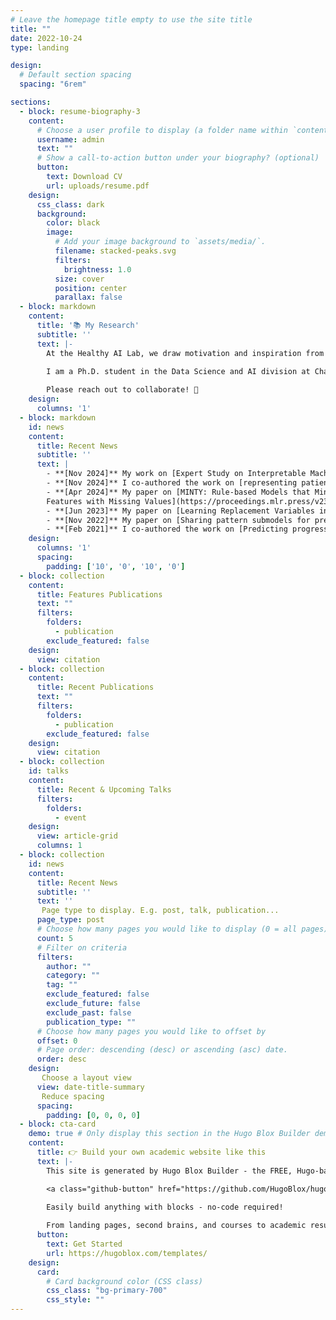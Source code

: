 ```yaml
---
# Leave the homepage title empty to use the site title
title: ""
date: 2022-10-24
type: landing

design:
  # Default section spacing
  spacing: "6rem"

sections:
  - block: resume-biography-3
    content:
      # Choose a user profile to display (a folder name within `content/authors/`)
      username: admin
      text: ""
      # Show a call-to-action button under your biography? (optional)
      button:
        text: Download CV
        url: uploads/resume.pdf
    design:
      css_class: dark
      background:
        color: black
        image:
          # Add your image background to `assets/media/`.
          filename: stacked-peaks.svg
          filters:
            brightness: 1.0
          size: cover
          position: center
          parallax: false
  - block: markdown
    content:
      title: '📚 My Research'
      subtitle: ''
      text: |-
        At the Healthy AI Lab, we draw motivation and inspiration from challenges in healthcare settings, developing machine learning models and theory to address real-world clinical needs. Through collaborations with clinician networks, hospitals, and healthcare providers, we strive to create solutions that enhance decision-making, improve patient outcomes, and advance the understanding of complex medical conditions.

        I am a Ph.D. student in the Data Science and AI division at Chalmers University of Technology, working at the intersection of machine learning and healthcare. My research focuses on predictive modeling with missing values, time series forecasting, and developing interpretable and reliable models to support clinical decision-making.
                
        Please reach out to collaborate! 🚀
    design:
      columns: '1'
  - block: markdown
    id: news
    content:
      title: Recent News
      subtitle: ''
      text: |
        - **[Nov 2024]** My work on [Expert Study on Interpretable Machine learning models with missing values](https://arxiv.org/abs/2411.09591) has been accepted to ML4H as a workshop paper. I co-authored the work on [representing patient history for interpretable policy modeling](https://arxiv.org/abs/2412.07895) has been accepted to ML4H 2024. 
        - **[Nov 2024]** I co-authored the work on [representing patient history for interpretable policy modeling](https://arxiv.org/abs/2412.07895) has been accepted to ML4H 2024.
        - **[Apr 2024]** My paper on [MINTY: Rule-based Models that Minimize the Need for Imputing
        Features with Missing Values](https://proceedings.mlr.press/v238/stempfle24a/stempfle24a.pdf) has been accepted to AISTATS.
        - **[Jun 2023]** My paper on [Learning Replacement Variables in interpretable rule-based Models](https://openreview.net/pdf?id=71osQuRCfi) has been accepted to 3rd Workshop on Interpretable Machine Learning in Healthcare (IMLH).
        - **[Nov 2022]** My paper on [Sharing pattern submodels for prediction with missing values](https://ojs.aaai.org/index.php/AAAI/article/view/26179) has been published in AAAI.
        - **[Feb 2021]** I co-authored the work on [Predicting progression & cognitive decline in amyloid-positive patients with Alzheimer's disease](https://alzres.biomedcentral.com/articles/10.1186/s13195-021-00886-5) that has been publish in Alzheimer's Research & Therapy
    design:
      columns: '1'
      spacing:
        padding: ['10', '0', '10', '0']
  - block: collection
    content:
      title: Features Publications
      text: ""
      filters:
        folders:
          - publication
        exclude_featured: false
    design:
      view: citation
  - block: collection
    content:
      title: Recent Publications
      text: ""
      filters:
        folders:
          - publication
        exclude_featured: false
    design:
      view: citation
  - block: collection
    id: talks
    content:
      title: Recent & Upcoming Talks
      filters:
        folders:
          - event
    design:
      view: article-grid
      columns: 1
  - block: collection
    id: news
    content:
      title: Recent News
      subtitle: ''
      text: ''
       Page type to display. E.g. post, talk, publication...
      page_type: post
      # Choose how many pages you would like to display (0 = all pages)
      count: 5
      # Filter on criteria
      filters:
        author: ""
        category: ""
        tag: ""
        exclude_featured: false
        exclude_future: false
        exclude_past: false
        publication_type: ""
      # Choose how many pages you would like to offset by
      offset: 0
      # Page order: descending (desc) or ascending (asc) date.
      order: desc
    design:
       Choose a layout view
      view: date-title-summary
       Reduce spacing
      spacing:
        padding: [0, 0, 0, 0]
  - block: cta-card
    demo: true # Only display this section in the Hugo Blox Builder demo site
    content:
      title: 👉 Build your own academic website like this
      text: |-
        This site is generated by Hugo Blox Builder - the FREE, Hugo-based open source website builder trusted by 250,000+ academics like you.

        <a class="github-button" href="https://github.com/HugoBlox/hugo-blox-builder" data-color-scheme="no-preference: light; light: light; dark: dark;" data-icon="octicon-star" data-size="large" data-show-count="true" aria-label="Star HugoBlox/hugo-blox-builder on GitHub">Star</a>

        Easily build anything with blocks - no-code required!
        
        From landing pages, second brains, and courses to academic resumés, conferences, and tech blogs.
      button:
        text: Get Started
        url: https://hugoblox.com/templates/
    design:
      card:
        # Card background color (CSS class)
        css_class: "bg-primary-700"
        css_style: ""
---
```

